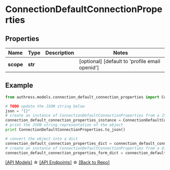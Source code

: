 # ConnectionDefaultConnectionProperties


## Properties
Name | Type | Description | Notes
------------ | ------------- | ------------- | -------------
**scope** | **str** |  | [optional] [default to 'profile email openid']

## Example

```python
from authress.models.connection_default_connection_properties import ConnectionDefaultConnectionProperties

# TODO update the JSON string below
json = "{}"
# create an instance of ConnectionDefaultConnectionProperties from a JSON string
connection_default_connection_properties_instance = ConnectionDefaultConnectionProperties.from_json(json)
# print the JSON string representation of the object
print ConnectionDefaultConnectionProperties.to_json()

# convert the object into a dict
connection_default_connection_properties_dict = connection_default_connection_properties_instance.to_dict()
# create an instance of ConnectionDefaultConnectionProperties from a dict
connection_default_connection_properties_form_dict = connection_default_connection_properties.from_dict(connection_default_connection_properties_dict)
```
[[API Models]](./README.md#documentation-for-models) ☆ [[API Endpoints]](./README.md#documentation-for-api-endpoints) ☆ [[Back to Repo]](../README.md)


